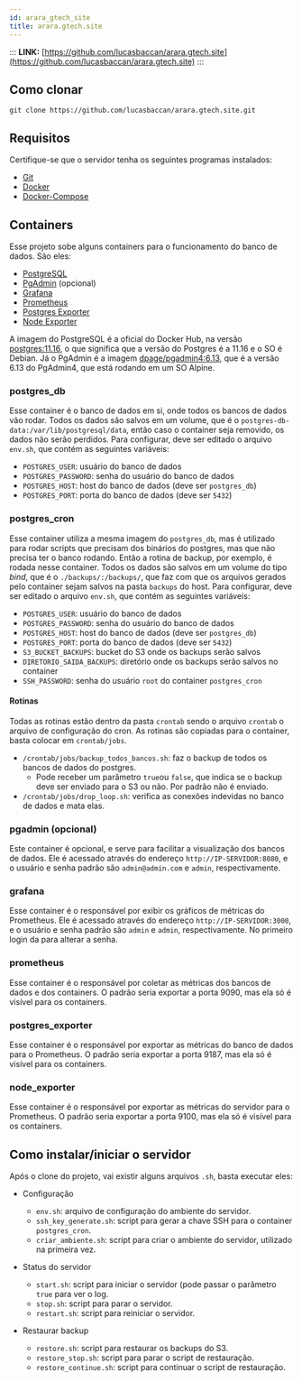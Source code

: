 ```yaml
---
id: arara_gtech_site
title: arara.gtech.site
---
```


:::
**LINK:** [https://github.com/lucasbaccan/arara.gtech.site](https://github.com/lucasbaccan/arara.gtech.site)
:::

## Como clonar 

```
git clone https://github.com/lucasbaccan/arara.gtech.site.git
```

## Requisitos

Certifique-se que o servidor tenha os seguintes programas instalados:

* [Git](https://git-scm.com/)
* [Docker](https://www.docker.com/)
* [Docker-Compose](https://docs.docker.com/compose/)

## Containers

Esse projeto sobe alguns containers para o funcionamento do banco de dados. São eles:
- [PostgreSQL](https://www.postgresql.org/)
- [PgAdmin](https://www.pgadmin.org/) (opcional)
- [Grafana](https://grafana.com/)
- [Prometheus](https://prometheus.io/)
- [Postgres Exporter](https://github.com/prometheus-community/postgres_exporter)
- [Node Exporter](https://github.com/prometheus/node_exporter)


A imagem do PostgreSQL é a oficial do Docker Hub, na versão [postgres:11.16](https://hub.docker.com/layers/library/postgres/11.16/images/sha256-fdfb434d69d7884d6366840279dc3e721d1bd67cc1d02d51aeea7497f323fc5e?context=explore), o que significa que a versão do Postgres é a 11.16 e o SO é Debian. Já o PgAdmin é a imagem [dpage/pgadmin4:6.13](https://hub.docker.com/layers/dpage/pgadmin4/6.13/images/sha256-8f6a7197c89e4817669596b4edac8a21a8d087dadb2a7639ec99999b507f3052), que é a versão 6.13 do PgAdmin4, que está rodando em um SO Alpine.

### postgres_db

Esse container é o banco de dados em si, onde todos os bancos de dados vão rodar. Todos os dados são salvos em um volume, que é o `postgres-db-data:/var/lib/postgresql/data`, então caso o container seja removido, os dados não serão perdidos.
Para configurar, deve ser editado o arquivo `env.sh`, que contém as seguintes variáveis:
* `POSTGRES_USER`: usuário do banco de dados
* `POSTGRES_PASSWORD`: senha do usuário do banco de dados
* `POSTGRES_HOST`: host do banco de dados (deve ser `postgres_db`)
* `POSTGRES_PORT`: porta do banco de dados (deve ser `5432`)

### postgres_cron

Esse container utiliza a mesma imagem do `postgres_db`, mas é utilizado para rodar scripts que precisam dos binários do postgres, mas que não precisa ter o banco rodando. Então a rotina de backup, por exemplo, é rodada nesse container. Todos os dados são salvos em um volume do tipo *bind*, que é o `./backups/:/backups/`, que faz com que os arquivos gerados pelo container sejam salvos na pasta `backups` do host.
Para configurar, deve ser editado o arquivo `env.sh`, que contém as seguintes variáveis:
* `POSTGRES_USER`: usuário do banco de dados
* `POSTGRES_PASSWORD`: senha do usuário do banco de dados
* `POSTGRES_HOST`: host do banco de dados (deve ser `postgres_db`)
* `POSTGRES_PORT`: porta do banco de dados (deve ser `5432`)
* `S3_BUCKET_BACKUPS`: bucket do S3 onde os backups serão salvos
* `DIRETORIO_SAIDA_BACKUPS`: diretório onde os backups serão salvos no container
* `SSH_PASSWORD`: senha do usuário `root` do container `postgres_cron`

#### Rotinas

Todas as rotinas estão dentro da pasta `crontab` sendo o arquivo `crontab` o arquivo de configuração do cron. As rotinas são copiadas para o container, basta colocar em `crontab/jobs`.

- `/crontab/jobs/backup_todos_bancos.sh`: faz o backup de todos os bancos de dados do postgres.
    - Pode receber um parâmetro `true`ou `false`, que indica se o backup deve ser enviado para o S3 ou não. Por padrão não é enviado.
- `/crontab/jobs/drop_loop.sh`: verifica as conexões indevidas no banco de dados e mata elas.

### pgadmin (opcional)

Este container é opcional, e serve para facilitar a visualização dos bancos de dados. Ele é acessado através do endereço `http://IP-SERVIDOR:8080`, e o usuário e senha padrão são `admin@admin.com` e `admin`, respectivamente. 

### grafana

Esse container é o responsável por exibir os gráficos de métricas do Prometheus. Ele é acessado através do endereço `http://IP-SERVIDOR:3000`, e o usuário e senha padrão são `admin` e `admin`, respectivamente. No primeiro login da para alterar a senha.

### prometheus

Esse container é o responsável por coletar as métricas dos bancos de dados e dos containers. O padrão seria exportar a porta 9090, mas ela só é visível para os containers.

### postgres_exporter

Esse container é o responsável por exportar as métricas do banco de dados para o Prometheus. O padrão seria exportar a porta 9187, mas ela só é visível para os containers.

### node_exporter

Esse container é o responsável por exportar as métricas do servidor para o Prometheus. O padrão seria exportar a porta 9100, mas ela só é visível para os containers.

## Como instalar/iniciar o servidor

Após o clone do projeto, vai existir alguns arquivos `.sh`, basta executar eles:
* Configuração
    * `env.sh`: arquivo de configuração do ambiente do servidor.
    * `ssh_key_generate.sh`: script para gerar a chave SSH para o container `postgres_cron`.
    * `criar_ambiente.sh`: script para criar o ambiente do servidor, utilizado na primeira vez.

* Status do servidor
    * `start.sh`: script para iniciar o servidor (pode passar o parâmetro `true` para ver o log.
    * `stop.sh`: script para parar o servidor.
    * `restart.sh`: script para reiniciar o servidor.

* Restaurar backup
    * `restore.sh`: script para restaurar os backups do S3.
    * `restore_stop.sh`: script para parar o script de restauração.
    * `restore_continue.sh`: script para continuar o script de restauração.